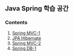## Java Spring 학습 공간

### Contents
1. [Spring MVC-1](https://github.com/dldbdud314/spring-web-dev-playground/tree/main/spring-mvc)
2. [JPA Hibernate](https://github.com/dldbdud314/spring-web-dev-playground/tree/main/jpa)
3. [Spring MVC-2](https://github.com/dldbdud314/spring-TIL/tree/main/spring-mvc-2)
4. [Spring DB-1](https://github.com/dldbdud314/spring-TIL/tree/main/db-1)
